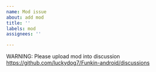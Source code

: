 ```yaml
---
name: Mod issue
about: add mod
title: ''
labels: mod
assignees: ''

---
```


WARNING: Please upload mod into discussion
https://github.com/luckydog7/Funkin-android/discussions
